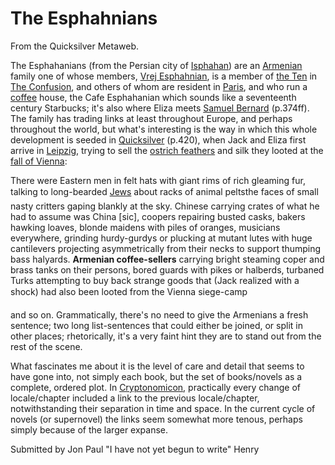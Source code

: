 
# The Esphahnians

From the Quicksilver Metaweb.

The Esphahanians (from the Persian city of [Isphahan](/isphahan)) are an [Armenian](/armenia) family one of whose members, [Vrej Esphahnian](/vrej-esphahnian), is a member of [the Ten](/the-ten) in [The Confusion](/the-confusion), and others of whom are resident in [Paris](/paris), and who run a [coffee](/coffee) house, the Cafe Esphahanian which sounds like a seventeenth century Starbucks; it's also where Eliza meets [Samuel Bernard](/samuel-bernard) (p.374ff). The family has trading links at least throughout Europe, and perhaps throughout the world, but what's interesting is the way in which this whole development is seeded in [Quicksilver](/quicksilver) (p.420), when Jack and Eliza first arrive in [Leipzig](/leipzig), trying to sell the [ostrich feathers](/ostrich-feather) and silk they looted at the [fall of Vienna](/fall-of-vienna): 

There were Eastern men in felt hats with giant rims of rich gleaming fur, talking to long-bearded [Jews](/jew) about racks of animal peltsthe faces of small nasty critters gaping blankly at the sky. Chinese carrying crates of what he had to assume was China [sic], coopers repairing busted casks, bakers hawking loaves, blonde maidens with piles of oranges, musicians everywhere, grinding hurdy-gurdys or plucking at mutant lutes with huge cantilevers projecting asymmetrically from their necks to support thumping bass halyards. **Armenian coffee-sellers** carrying bright steaming coper and brass tanks on their persons, bored guards with pikes or halberds, turbaned Turks attempting to buy back strange goods that (Jack realized with a shock) had also been looted from the Vienna siege-camp 

and so on. Grammatically, there's no need to give the Armenians a fresh sentence; two long list-sentences that could either be joined, or split in other places; rhetorically, it's a very faint hint they are to stand out from the rest of the scene. 

What fascinates me about it is the level of care and detail that seems to have gone into, not simply each book, but the set of books/novels as a complete, ordered plot. In [Cryptonomicon](/cryptonomicon), practically every change of locale/chapter included a link to the previous locale/chapter, notwithstanding their separation in time and space. In the current cycle of novels (or supernovel) the links seem somewhat more tenous, perhaps simply because of the larger expanse.

Submitted by Jon Paul "I have not yet begun to write" Henry
